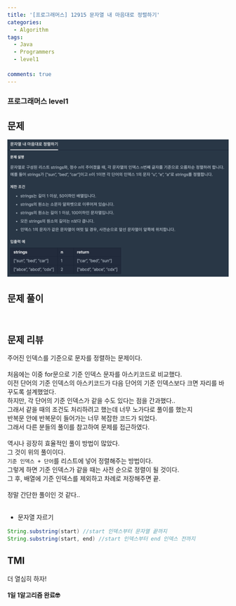 ```yaml
---
title: '[프로그래머스] 12915 문자열 내 마음대로 정렬하기'
categories:
  - Algorithm
tags:
  - Java
  - Programmers
  - level1

comments: true 
---
```

### 프로그래머스 level1

## 문제
 <a href="/assets/images/P12915.png"><img src="/assets/images/P12915.png"></a>
 <br/>

## 문제 풀이
<script src="https://gist.github.com/kyeahen/6a8d12feb3dc26b19144f399ac0bac0a.js"></script>
<br/>

## 문제 리뷰

주어진 인덱스를 기준으로 문자를 정렬하는 문제이다. <br>
 <br>
처음에는 이중 for문으로 기준 인덱스 문자를 아스키코드로 비교했다. <br>
이전 단어의 기준 인덱스의 아스키코드가 다음 단어의 기준 인덱스보다 크면 자리를 바꾸도록 설계했었다. <br>
하지만, 각 단어의 기준 인덱스가 같을 수도 있다는 점을 간과했다.. <br>
그래서 같을 때의 조건도 처리하려고 했는데 너무 노가다로 풀이를 했는지 <br>
반복문 안에 반복문이 들어가는 너무 복잡한 코드가 되었다. <br>
그래서 다른 분들의 풀이를 참고하여 문제를 접근하였다. <br>
 <br>
역시나 굉장히 효율적인 풀이 방법이 많았다. <br>
그 것이 위의 풀이이다. <br>
`기준 인덱스 + 단어`를 리스트에 넣어 정렬해주는 방법이다. <br>
그렇게 하면 기준 인덱스가 같을 때는 사전 순으로 정렬이 될 것이다. <br>
그 후, 배열에 기준 인덱스를 제외하고 차례로 저장해주면 끝. <br>
 <br>
정말 간단한 풀이인 것 같다.. <br>
 <br>

* 문자열 자르기

~~~ java
String.substring(start) //start 인덱스부터 문자열 끝까지 
String.substring(start, end) //start 인덱스부터 end 인덱스 전까지 
~~~


## TMI

더 열심히 하자! <br>
<br/>
**1일 1알고리즘 완료🤓**


